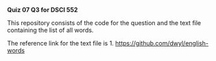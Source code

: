 **Quiz 07 Q3 for DSCI 552**

This repository consists of the code for the question and the text file containing the list of all words.

The reference link for the text file is 1.	https://github.com/dwyl/english-words
